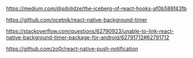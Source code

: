 https://medium.com/@sdolidze/the-iceberg-of-react-hooks-af0b588f43fb

https://github.com/ocetnik/react-native-background-timer

https://stackoverflow.com/questions/62790923/unable-to-link-react-native-background-timer-package-for-android/62791712#62791712

https://github.com/zo0r/react-native-push-notification
